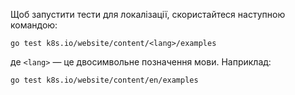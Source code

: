 Щоб запустити тести для локалізації, скористайтеся наступною командою:

```shell
go test k8s.io/website/content/<lang>/examples
```

де `<lang>` — це двосимвольне позначення мови. Наприклад:

```shell
go test k8s.io/website/content/en/examples
```
